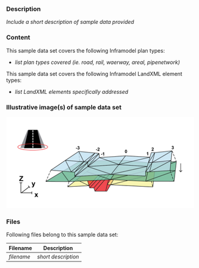 
### Description

*Include a short description of sample data provided*


### Content

This sample data set covers the following Inframodel plan types:
- *list plan types covered (ie. road, rail, waerway, areal, pipenetwork)*

This sample data set covers the following Inframodel LandXML element types:
- *list LandXML elements specifically addressed*

### Illustrative image(s) of sample data set

![Image-1](./image-1.png)

### Files

Following files belong to this sample data set:

| Filename                          | Description                               |
|-----------------------------------|-------------------------------------------|
| *filename*                        | *short description*                       |
